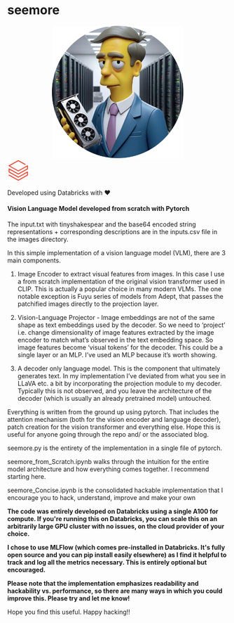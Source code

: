 # seemore

<div align="center">
    <img src="images/seemorelogo.png" width="300"/>
</div>


<a href="https://www.databricks.com/product/machine-learning">
    <img src="https://raw.githubusercontent.com/AviSoori1x/makeMoE/main/images/databricks.png" width="50px" height="auto">
</a>
<br>

<span>Developed using Databricks with ❤️</span>

#### Vision Language Model developed from scratch with Pytorch

The input.txt with tinyshakespear and the base64 encoded string representations + corresponding descriptions are in the inputs.csv file in the images directory.

In this simple implementation of a vision language model (VLM), there are 3 main components. 

1. Image Encoder to extract visual features from images. In this case I use a from scratch implementation of the original vision transformer used in CLIP. This is actually a popular choice in many modern VLMs. The one notable exception is Fuyu series of models from Adept, that passes the patchified images directly to the projection layer.
   
2. Vision-Language Projector - Image embeddings are not of the same shape as text embeddings used by the decoder. So we need to ‘project’ i.e. change dimensionality of image features extracted by the image encoder to match what’s observed in the text embedding space. So image features become ‘visual tokens’ for the decoder. This could be a single layer or an MLP. I’ve used an MLP because it’s worth showing.

3. A decoder only language model. This is the component that ultimately generates text. In my implementation I’ve deviated from what you see in LLaVA etc. a bit by incorporating the projection module to my decoder. Typically this is not observed, and you leave the architecture of the decoder (which is usually an already pretrained model) untouched.

Everything is written from the ground up using pytorch. That includes the attention mechanism (both for the vision encoder and language decoder), patch creation for the vision transformer and everything else. Hope this is useful for anyone going through the repo and/ or the associated blog.

seemore.py is the entirety of the implementation in a single file of pytorch.

seemore_from_Scratch.ipynb walks through the intuition for the entire model architecture and how everything comes together. I recommend starting here.

seemore_Concise.ipynb is the consolidated hackable implementation that I encourage you to hack, understand, improve and make your own
   
**The code was entirely developed on Databricks using a single A100 for compute. If you're running this on Databricks, you can scale this on an arbitrarily large GPU cluster with no issues, on the cloud provider of your choice.**

**I chose to use MLFlow (which comes pre-installed in Databricks. It's fully open source and you can pip install easily elsewhere) as I find it helpful to track and log all the metrics necessary. This is entirely optional but encouraged.**

**Please note that the implementation emphasizes readability and hackability vs. performance, so there are many ways in which you could improve this. Please try and let me know!**

Hope you find this useful. Happy hacking!!
